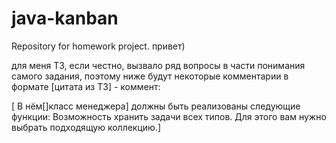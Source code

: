 # java-kanban
Repository for homework project.
привет)

для меня ТЗ, если честно, вызвало ряд вопросы в части понимания самого задания, поэтому ниже будут некоторые комментарии в формате [цитата из ТЗ] - коммент:

[ В нём[]класс менеджера] должны быть реализованы следующие функции:
Возможность хранить задачи всех типов. Для этого вам нужно выбрать подходящую коллекцию.]